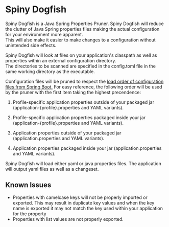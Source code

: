 # Spiny Dogfish 

Spiny Dogfish is a Java Spring Properties Pruner.  Spiny Dogfish will reduce the clutter of Java Spring properties files making the actual configuration for your environment more apparent.  
This will also make it easier to make changes to a configuration without unintended side effects.

Spiny Dogfish will look at files on your application's classpath as well as properties within an external configuration directory.  
The directories to be scanned are specified in the config.toml file in the same working directory as the executable.

Configuration files will be pruned to respect the [load order of configuration files from Spring Boot.](https://docs.spring.io/spring-boot/docs/current/reference/html/spring-boot-features.html#boot-features-external-config)
For easy reference, the following order will be used by the pruner with the first item taking the highest precendence: 

1. Profile-specific application properties outside of your packaged jar (application-{profile}.properties and YAML variants).

2. Profile-specific application properties packaged inside your jar (application-{profile}.properties and YAML variants).

3. Application properties outside of your packaged jar (application.properties and YAML variants).

4. Application properties packaged inside your jar (application.properties and YAML variants).

Spiny Dogfish will load either yaml or java properties files.  The application will output yaml files as well as a changeset.

## Known Issues

* Properties with camelcase keys will not be properly imported or exported.  This may result in duplicate key values and when the key name is exported it may not match the key used within your application for the property
* Properties with list values are not properly exported.   

